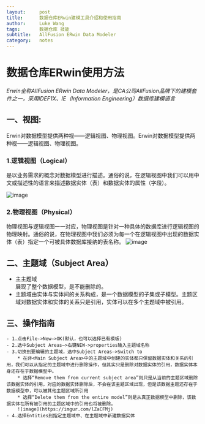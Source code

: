 ```yaml
---
layout:     post
title:      数据仓库ERwin建模工具介绍和使用指南
author:    	Luke Wang
tags: 		数据仓库 技能
subtitle:   AllFusion ERwin Data Modeler
category:  	notes
---
```

数据仓库ERwin使用方法
==
_Erwin全称AllFusion ERwin Data Modeler，是CA公司AllFusion品牌下的建模套件之一，采用IDEF1X、IE（Information Engineering）数据库建模语言_


## 一、视图: 
Erwin对数据模型提供两种视——逻辑视图、物理视图。Erwin对数据模型提供两种视——逻辑视图、物理视图。

### 1.逻辑视图（Logical）
是以业务需求的概念对数据模型进行描述。通俗的说，在逻辑视图中我们可以用中文或描述性的语言来描述数据实体（表）和数据实体的属性（字段）。

![image](https://imgur.com/undefined)

### 2.物理视图（Physical）
物理视图与逻辑视图一一对应，物理视图是针对一种具体的数据库进行逻辑视图的物理映射。通俗的说，在物理视图中我们必须为每一个在逻辑视图中出现的数据实体（表）指定一个可被具体数据库接纳的表名称。
![image](https://imgur.com/3hLi42y)

## 二、主题域（Subject Area）
* 主主题域<Main Subject Area>展现了整个数据模型，是不能删除的。
* 主题域由实体与实体间的关系构成，是一个数据模型的子集或子模型。主题区域对数据实体和实体的关系只是引用，实体可以在多个主题域中被引用。


## 三、操作指南
	- 1.点击File->New—>OK(默认，也可以选择已有模板)
	- 2.选中Subject Areas—>右键NEW->properties输入主题域名称
	- 3.切换到要编辑的主题域，选中Subject Areas—>Switch to
		* 在非<Main Subject Area>中的主题域中创建的实体都只保留数据实体和关系的引用，我们可以从指定的主题域中进行删除操作，但其实只是删除对数据实体的引用，数据实体本身还存在于数据模型中。
		* 选择“Remove them from current subject area”则只是从当前的主题区域删除该数据实体的引用，对应的数据实体删除后，不会在该主题区域出现，但是该数据主题还存在于数据模型中，可以被其他主题区域所引用
		* 选择“Delete them from the entire model”则是从真正数据模型中删除，该数据实体在所有被引用的主题区域中的引用也将被删除。
		![image](https://imgur.com/lZaCFMj)
	- 4.选择Entities到指定主题域中、在主题域中新建数据实体